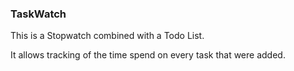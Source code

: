 ### TaskWatch

This is a Stopwatch combined with a Todo List.

It allows tracking of the time spend on every task that were added.
